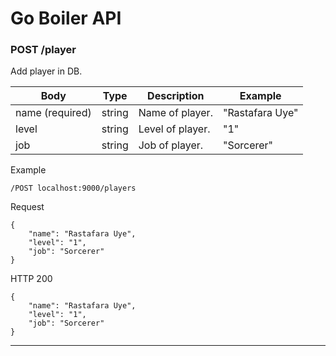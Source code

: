 # Go Boiler API

### POST /player

Add player in DB. 

Body | Type | Description | Example
--- | --- | --- | ---
name (required) | string | Name of player. | "Rastafara Uye"
level | string | Level of player. | "1"
job | string | Job of player. | "Sorcerer"

Example

`/POST localhost:9000/players`

Request
```
{   
	"name": "Rastafara Uye",
	"level": "1",
	"job": "Sorcerer"
}
```

HTTP 200

```
{
	"name": "Rastafara Uye",
	"level": "1",
	"job": "Sorcerer"
}
```

---